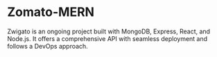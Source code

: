 # Zomato-MERN
Zwigato is an ongoing project built with MongoDB, Express, React, and Node.js. It offers a comprehensive API with seamless deployment and follows a DevOps approach.
